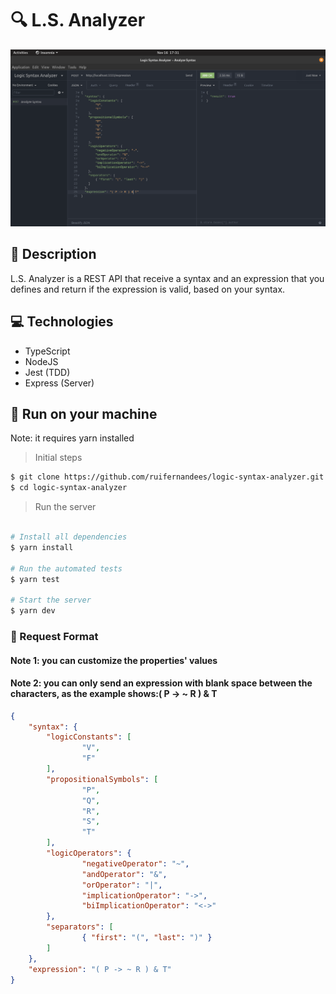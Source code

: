 # 🔍 L.S. Analyzer
<img src="prints/insomnia.png" alt="Logic Syntax Analyzer request on Insomnia">

## 📝 Description
L.S. Analyzer is a REST API that receive a syntax and an expression that you defines and return if the expression is valid, based on your syntax.

## 💻 Technologies
- TypeScript
- NodeJS
- Jest (TDD)
- Express (Server)

## 🚀 Run on your machine
Note: it requires yarn installed 

> Initial steps
```bash
$ git clone https://github.com/ruifernandees/logic-syntax-analyzer.git
$ cd logic-syntax-analyzer
```

> Run the server
```bash

# Install all dependencies
$ yarn install

# Run the automated tests
$ yarn test

# Start the server
$ yarn dev
```

### 📄 Request Format
#### Note 1: you can customize the properties' values
#### Note 2: you can only send an expression with blank space between the characters, as the example shows:( P -> ~ R ) & T
```json
{
	"syntax": {
		"logicConstants": [
				"V",
				"F"
		],
		"propositionalSymbols": [
				"P",
				"Q",
				"R",
				"S",
				"T"
		],
		"logicOperators": {
				"negativeOperator": "~",
				"andOperator": "&",
				"orOperator": "|",
				"implicationOperator": "->",
				"biImplicationOperator": "<->"
		},
		"separators": [
				{ "first": "(", "last": ")" }
		]
	},
	"expression": "( P -> ~ R ) & T"
}
```
